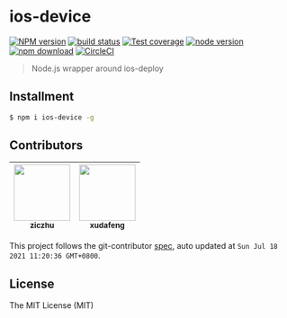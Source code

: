 # ios-device

[![NPM version][npm-image]][npm-url]
[![build status][travis-image]][travis-url]
[![Test coverage][coveralls-image]][coveralls-url]
[![node version][node-image]][node-url]
[![npm download][download-image]][download-url]
[![CircleCI](https://circleci.com/gh/xudafeng/ios-device.svg?style=svg)](https://circleci.com/gh/xudafeng/ios-device)

[npm-image]: https://img.shields.io/npm/v/ios-device.svg?style=flat-square
[npm-url]: https://npmjs.org/package/ios-device
[travis-image]: https://img.shields.io/travis/xudafeng/ios-device.svg?style=flat-square
[travis-url]: https://travis-ci.org/xudafeng/ios-device
[coveralls-image]: https://img.shields.io/coveralls/xudafeng/ios-device.svg?style=flat-square
[coveralls-url]: https://coveralls.io/r/xudafeng/ios-device?branch=master
[node-image]: https://img.shields.io/badge/node.js-%3E=_8-green.svg?style=flat-square
[node-url]: http://nodejs.org/download/
[download-image]: https://img.shields.io/npm/dm/ios-device.svg?style=flat-square
[download-url]: https://npmjs.org/package/ios-device

> Node.js wrapper around ios-deploy

## Installment

```bash
$ npm i ios-device -g
```

<!-- GITCONTRIBUTOR_START -->

## Contributors

|[<img src="https://avatars.githubusercontent.com/u/1044425?v=4" width="100px;"/><br/><sub><b>ziczhu</b></sub>](https://github.com/ziczhu)<br/>|[<img src="https://avatars.githubusercontent.com/u/1011681?v=4" width="100px;"/><br/><sub><b>xudafeng</b></sub>](https://github.com/xudafeng)<br/>|
| :---: | :---: |


This project follows the git-contributor [spec](https://github.com/xudafeng/git-contributor), auto updated at `Sun Jul 18 2021 11:20:36 GMT+0800`.

<!-- GITCONTRIBUTOR_END -->

## License

The MIT License (MIT)
